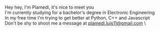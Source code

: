 Hey hey, I'm Plamedi, it's nice to meet you \
I'm currently studying for a bachelor's degree in Electronic Engineering \
In my free time I'm trying to get better at Python, C++ and Javascript \
Don't be shy to shoot me a message at plamedi.luis11@gmail.com \

<!---
Kapongoboy/Kapongoboy is a ✨ special ✨ repository because its `README.md` (this file) appears on your GitHub profile.
You can click the Preview link to take a look at your changes.
--->

